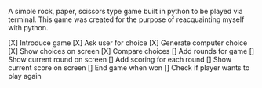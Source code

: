 A simple rock, paper, scissors type game built in python to be played via terminal. This game was created for the purpose of reacquainting myself with python.

[X] Introduce game
[X] Ask user for choice
[X] Generate computer choice
[X] Show choices on screen
[X] Compare choices
[] Add rounds for game
[] Show current round on screen
[] Add scoring for each round
[] Show current score on screen
[] End game when won
[] Check if player wants to play again
